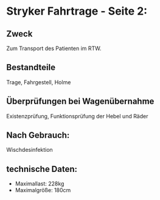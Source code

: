 # Stryker Fahrtrage - Seite 2:
## Zweck
Zum Transport des Patienten im RTW.
## Bestandteile
Trage, Fahrgestell, Holme
## Überprüfungen bei Wagenübernahme
Existenzprüfung, Funktionsprüfung der Hebel und Räder
## Nach Gebrauch:
Wischdesinfektion
## technische Daten:
+ Maximallast: 228kg
+ Maximalgröße: 180cm